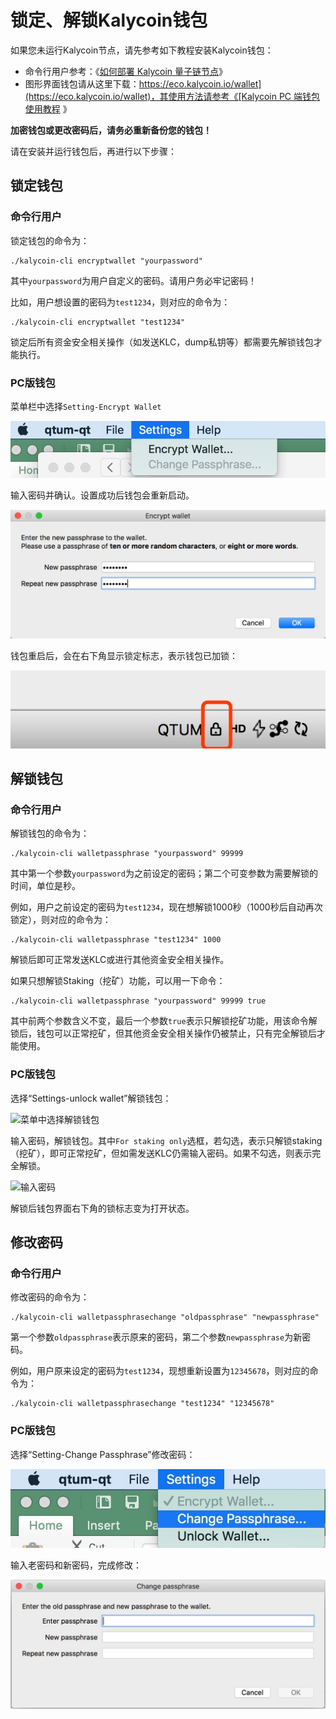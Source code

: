 # 锁定、解锁Kalycoin钱包

如果您未运行Kalycoin节点，请先参考如下教程安装Kalycoin钱包：

* 命令行用户参考：《[如何部署 Kalycoin 量子链节点](../Guidance-of-Kalycoin-Deployment-and-RPC-Settings.md)》
* 图形界面钱包请从这里下载：[https://eco.kalycoin.io/wallet](https://eco.kalycoin.io/wallet)，其使用方法请参考《[Kalycoin PC 端钱包使用教程](../Kalycoin-Wallet-Tutorial/README.md)
》

**加密钱包或更改密码后，请务必重新备份您的钱包！**

请在安装并运行钱包后，再进行以下步骤：

## 锁定钱包

### 命令行用户

锁定钱包的命令为：

```
./kalycoin-cli encryptwallet "yourpassword"
```

其中`yourpassword`为用户自定义的密码。请用户务必牢记密码！

比如，用户想设置的密码为`test1234`，则对应的命令为：

```
./kalycoin-cli encryptwallet "test1234"
```


锁定后所有资金安全相关操作（如发送KLC，dump私钥等）都需要先解锁钱包才能执行。

### PC版钱包

菜单栏中选择`Setting-Encrypt Wallet`

![选择加密钱包](choose-encrypt.jpeg)

输入密码并确认。设置成功后钱包会重新启动。

![输入钱包密码](enter-password.jpeg)

钱包重启后，会在右下角显示锁定标志，表示钱包已加锁：

![锁定状态](wallet-locked.jpeg)

## 解锁钱包

### 命令行用户

解锁钱包的命令为：

```
./kalycoin-cli walletpassphrase "yourpassword" 99999
```

其中第一个参数`yourpassword`为之前设定的密码；第二个可变参数为需要解锁的时间，单位是秒。

例如，用户之前设定的密码为`test1234`，现在想解锁1000秒（1000秒后自动再次锁定），则对应的命令为：

```
./kalycoin-cli walletpassphrase "test1234" 1000
```


解锁后即可正常发送KLC或进行其他资金安全相关操作。

如果只想解锁Staking（挖矿）功能，可以用一下命令：

```
./kalycoin-cli walletpassphrase "yourpassword" 99999 true
```

其中前两个参数含义不变，最后一个参数`true`表示只解锁挖矿功能，用该命令解锁后，钱包可以正常挖矿，但其他资金安全相关操作仍被禁止，只有完全解锁后才能使用。

### PC版钱包

选择“Settings-unlock wallet”解锁钱包：

![菜单中选择解锁钱包](https://s.kalycoin.site/uploads/c0fbf6583794c8ecb91532dbeec4f9c7.jpeg)

输入密码，解锁钱包。其中`For staking only`选框，若勾选，表示只解锁staking（挖矿），即可正常挖矿，但如需发送KLC仍需输入密码。如果不勾选，则表示完全解锁。

![输入密码](https://s.kalycoin.site/uploads/65996de583f1e099360cbbbbdbba48d8.jpeg)

解锁后钱包界面右下角的锁标志变为打开状态。

## 修改密码

### 命令行用户

修改密码的命令为：

```
./kalycoin-cli walletpassphrasechange "oldpassphrase" "newpassphrase"
```

第一个参数`oldpassphrase`表示原来的密码，第二个参数`newpassphrase`为新密码。

例如，用户原来设定的密码为`test1234`，现想重新设置为`12345678`，则对应的命令为：

```
./kalycoin-cli walletpassphrasechange "test1234" "12345678"
```

### PC版钱包

选择“Setting-Change Passphrase”修改密码：

![选择修改密码](click-changepass.jpeg)

输入老密码和新密码，完成修改：

![修改密码](enter-new-password.jpeg)
